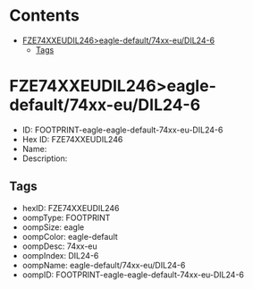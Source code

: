 



Contents
========

* [FZE74XXEUDIL246>eagle-default/74xx-eu/DIL24-6](#fze74xxeudil246eagle-default74xx-eudil24-6)
	* [Tags](#tags)

# FZE74XXEUDIL246>eagle-default/74xx-eu/DIL24-6

- ID: FOOTPRINT-eagle-eagle-default-74xx-eu-DIL24-6
- Hex ID: FZE74XXEUDIL246
- Name: 
- Description: 

## Tags

- hexID: FZE74XXEUDIL246
- oompType: FOOTPRINT
- oompSize: eagle
- oompColor: eagle-default
- oompDesc: 74xx-eu
- oompIndex: DIL24-6
- oompName: eagle-default/74xx-eu/DIL24-6
- oompID: FOOTPRINT-eagle-eagle-default-74xx-eu-DIL24-6
